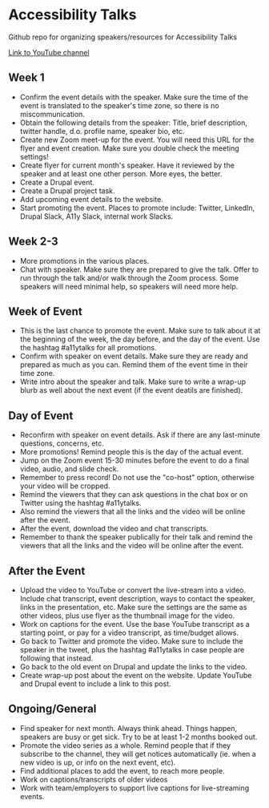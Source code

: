 # Accessibility Talks

Github repo for organizing speakers/resources for Accessibility Talks

[Link to YouTube channel](https://www.youtube.com/c/AccessibilityTalks)

## Week 1

- Confirm the event details with the speaker. Make sure the time of the event is translated to the speaker's time zone, so there is no miscommunication.
- Obtain the following details from the speaker: Title, brief description, twitter handle, d.o. profile name, speaker bio, etc.
- Create new Zoom meet-up for the event. You will need this URL for the flyer and event creation. Make sure you double check the meeting settings!
- Create flyer for current month's speaker. Have it reviewed by the speaker and at least one other person. More eyes, the better.
- Create a Drupal event.
- Create a Drupal project task.
- Add upcoming event details to the website.
- Start promoting the event. Places to promote include: Twitter, LinkedIn, Drupal Slack, A11y Slack, internal work Slacks.

## Week 2-3

- More promotions in the various places.
- Chat with speaker. Make sure they are prepared to give the talk. Offer to run through the talk and/or walk through the Zoom process. Some speakers will need minimal help, so speakers will need more help.

## Week of Event

- This is the last chance to promote the event. Make sure to talk about it at the beginning of the week, the day before, and the day of the event. Use the hashtag #a11ytalks for all promotions.
- Confirm with speaker on event details. Make sure they are ready and prepared as much as you can. Remind them of the event time in their time zone.
- Write intro about the speaker and talk. Make sure to write a wrap-up blurb as well about the next event (if the event deatils are finished).

## Day of Event

- Reconfirm with speaker on event details. Ask if there are any last-minute questions, concerns, etc.
- More promotions! Remind people this is the day of the actual event.
- Jump on the Zoom event 15-30 minutes before the event to do a final video, audio, and slide check.
- Remember to press record! Do not use the "co-host" option, otherwise your video will be cropped.
- Remind the viewers that they can ask questions in the chat box or on Twitter using the hashtag #a11ytalks.
- Also remind the viewers that all the links and the video will be online after the event.
- After the event, download the video and chat transcripts.
- Remember to thank the speaker publically for their talk and remind the viewers that all the links and the video will be online after the event.

## After the Event

- Upload the video to YouTube or convert the live-stream into a video. Include chat transcript, event description, ways to contact the speaker, links in the presentation, etc. Make sure the settings are the same as other videos, plus use flyer as the thumbnail image for the video.
- Work on captions for the event. Use the base YouTube transcript as a starting point, or pay for a video transcript, as time/budget allows.
- Go back to Twitter and promote the video. Make sure to include the speaker in the tweet, plus the hashtag #a11ytalks in case people are following that instead.
- Go back to the old event on Drupal and update the links to the video.
- Create wrap-up post about the event on the website. Update YouTube and Drupal event to include a link to this post.

## Ongoing/General

- Find speaker for next month. Always think ahead. Things happen, speakers are busy or get sick. Try to be at least 1-2 months booked out.
- Promote the video series as a whole. Remind people that if they subscribe to the channel, they will get notices automatically (ie. when a new video is up, or info on the next event, etc).
- Find additional places to add the event, to reach more people.
- Work on captions/transcripts of older videos
- Work with team/employers to support live captions for live-streaming events.
